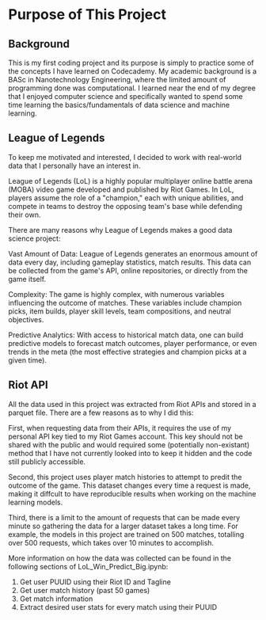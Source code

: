 # Purpose of This Project
## Background
This is my first coding project and its purpose is simply to practice some of the concepts I have learned on Codecademy. My academic background is a BASc in Nanotechnology Engineering, where the limited amount of programming done was computational. I learned near the end of my degree that I enjoyed computer science and specifically wanted to spend some time learning the basics/fundamentals of data science and machine learning.

## League of Legends
To keep me motivated and interested, I decided to work with real-world data that I personally have an interest in.

League of Legends (LoL) is a highly popular multiplayer online battle arena (MOBA) video game developed and published by Riot Games. In LoL, players assume the role of a "champion," each with unique abilities, and compete in teams to destroy the opposing team's base while defending their own.

There are many reasons why League of Legends makes a good data science project:

Vast Amount of Data: League of Legends generates an enormous amount of data every day, including gameplay statistics, match results. This data can be collected from the game's API, online repositories, or directly from the game itself.

Complexity: The game is highly complex, with numerous variables influencing the outcome of matches. These variables include champion picks, item builds, player skill levels, team compositions, and neutral objectives.

Predictive Analytics: With access to historical match data, one can build predictive models to forecast match outcomes, player performance, or even trends in the meta (the most effective strategies and champion picks at a given time).

## Riot API
All the data used in this project was extracted from Riot APIs and stored in a parquet file. There are a few reasons as to why I did this:

First, when requesting data from their APIs, it requires the use of my personal API key tied to my Riot Games account. This key should not be shared with the public and would required some (potentially non-existant) method that I have not currently looked into to keep it hidden and the code still publicly accessible.

Second, this project uses player match histories to attempt to predit the outcome of the game. This dataset changes every time a request is made, making it diffcult to have reproducible results when working on the machine learning models.

Third, there is a limit to the amount of requests that can be made every minute so gathering the data for a larger dataset takes a long time. For example, the models in this project are trained on 500 matches, totalling over 500 requests, which takes over 10 minutes to accomplish.

More information on how the data was collected can be found in the following sections of LoL_Win_Predict_Big.ipynb:
1. Get user PUUID using their Riot ID and Tagline
2. Get user match history (past 50 games)
3. Get match information
4. Extract desired user stats for every match using their PUUID
